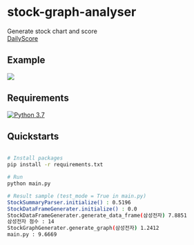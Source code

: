 # stock-graph-analyser
Generate stock chart and score  
[DailyScore](./export/score-result.md)  


## Example

![](./readme_resource/graph_0.png)

## Requirements
[![Python 3.7](https://img.shields.io/badge/python-3.7-blue.svg)](https://www.python.org/downloads/release/python-370/)



## Quickstarts

```bash

# Install packages
pip install -r requirements.txt

# Run
python main.py

# Result sample (test_mode = True in main.py)
StockSummaryParser.initialize() : 0.5196
StockDataFrameGenerater.initialize() : 0.0
StockDataFrameGenerater.generate_data_frame(삼성전자) 7.8851
삼성전자 점수 : 14
StockGraphGenerater.generate_graph(삼성전자) 1.2412
main.py : 9.6669

```
